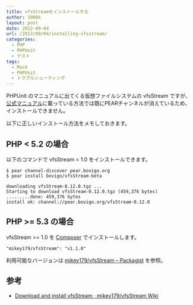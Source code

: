```yaml
---
title: vfsStreamをインストールする
author: 1000k
layout: post
date: 2012-09-04
url: /2012/09/04/installing-vfsstream/
categories:
  - PHP
  - PHPUnit
  - テスト
tags:
  - Mock
  - PHPUnit
  - トラブルシューティング
---
```

PHPUnit のマニュアルに出てくる仮想ファイルシステムの vfsStream ですが、<a href="http://www.phpunit.de/manual/3.6/ja/test-doubles.html#test-doubles.mocking-the-filesystem" onclick="_gaq.push(['_trackEvent', 'outbound-article', 'http://www.phpunit.de/manual/3.6/ja/test-doubles.html#test-doubles.mocking-the-filesystem', '公式マニュアル']);" title="第10章 テストダブル">公式マニュアル</a>に載っている方法では既にPEARチャンネルが消えているため、インストールできません。

以下に正しいインストール方法をメモしておきます。

<!--more-->

## PHP < 5.2 の場合

以下のコマンドで vfsStream < 1.0 をインストールできます。

```
$ pear channel-discover pear.bovigo.org
$ pear install bovigo/vfsStream-beta

downloading vfsStream-0.12.0.tgz ...
Starting to download vfsStream-0.12.0.tgz (459,376 bytes)
.........done: 459,376 bytes
install ok: channel://pear.bovigo.org/vfsStream-0.12.0
```


## PHP >= 5.3 の場合

vfsStream >= 1.0 を <a href="http://getcomposer.org/" onclick="_gaq.push(['_trackEvent', 'outbound-article', 'http://getcomposer.org/', 'Composer']);" >Composer</a> でインストールします。

```
"mikey179/vfsStream": "v1.1.0"
```


利用可能なバージョンは <a href="https://packagist.org/packages/mikey179/vfsStream" onclick="_gaq.push(['_trackEvent', 'outbound-article', 'https://packagist.org/packages/mikey179/vfsStream', 'mikey179/vfsStream &#8211; Packagist']);" >mikey179/vfsStream &#8211; Packagist</a> を参照。

## 参考

  * <a href="https://github.com/mikey179/vfsStream/wiki/Install" onclick="_gaq.push(['_trackEvent', 'outbound-article', 'https://github.com/mikey179/vfsStream/wiki/Install', 'Download and install vfsStream · mikey179/vfsStream Wiki']);" title="Download and install vfsStream · mikey179/vfsStream Wiki">Download and install vfsStream · mikey179/vfsStream Wiki</a>